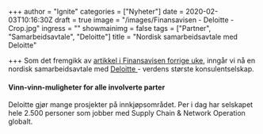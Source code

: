 +++
author = "Ignite"
categories = ["Nyheter"]
date = 2020-02-03T10:16:30Z
draft = true
image = "/images/Finansavisen - Deloitte - Crop.jpg"
ingress = ""
showmainimg = false
tags = ["Partner", "Samarbeidsavtale", "Deloitte"]
title = "Nordisk samarbeidsavtale med Deloitte"

+++
Som det fremgikk av [artikkel i Finansavisen forrige uke](https://finansavisen.no/nyheter/teknologi/2020/01/29/7492767/ignite-procurement-posisjonerer-seg-mot-det-globale-markedet "Ignite Procurement posisjonerer seg for global vekst"), inngår vi nå en nordisk samarbeidsavtale med [Deloitte ](https://www2.deloitte.com/ "Deloitte")- verdens største konsulentselskap. 

#### Vinn-vinn-muligheter for alle involverte parter

Deloitte gjør mange prosjekter på innkjøpsområdet. Per i dag har selskapet hele 2.500 personer som jobber med Supply Chain & Network Operation globalt. 